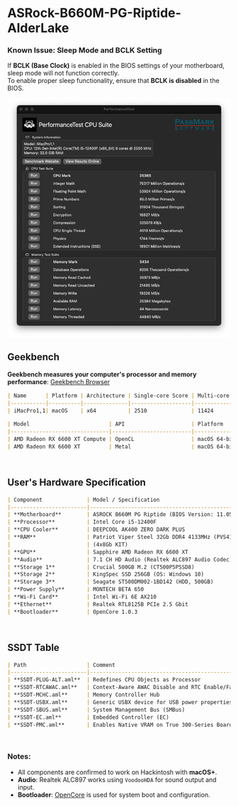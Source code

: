 # ASRock-B660M-PG-Riptide-AlderLake

### Known Issue: Sleep Mode and BCLK Setting
If **BCLK (Base Clock)** is enabled in the BIOS settings of your motherboard, sleep mode will not function correctly.  
To enable proper sleep functionality, ensure that **BCLK is disabled** in the BIOS.

![Desktop PREW PerformanceTest](PerformanceTest.png)

## Geekbench
**Geekbench measures your computer's processor and memory performance**: [Geekbench Browser](https://browser.geekbench.com/user/465996)

```md
| Name      | Platform | Architecture | Single-core Score | Multi-core Score |
|-----------|----------|--------------|-------------------|------------------|
| iMacPro1,1| macOS    | x64          | 2510              | 11424            |
```

```md
| Model                         | API                     | Platform       | Score   |
|-------------------------------|-------------------------|----------------|---------|
| AMD Radeon RX 6600 XT Compute | OpenCL                  | macOS 64-bit   | 72091   |
| AMD Radeon RX 6600 XT         | Metal                   | macOS 64-bit   | 122555  |
```
<br>

## User's Hardware Specification

```md
| Component              | Model / Specification                                     | Compatibility |
|------------------------|-----------------------------------------------------------|---------------|
| **Motherboard**        | ASROCK B660M PG Riptide (BIOS Version: 11.05)             | ✅ OK         |
| **Processor**          | Intel Core i5-12400F                                      | ✅ OK         |
| **CPU Cooler**         | DEEPCOOL AK400 ZERO DARK PLUS                             | ✅ OK         |
| **RAM**                | Patriot Viper Steel 32Gb DDR4 4133MHz (PVS416G413C9K)     | ✅ OK         |
|                        | (4x8Gb KIT)                                               |               |
| **GPU**                | Sapphire AMD Radeon RX 6600 XT                            | ✅ OK         |
| **Audio**              | 7.1 CH HD Audio (Realtek ALC897 Audio Codec)              | ✅ OK         |
| **Storage 1**          | Crucial 500GB M.2 (CT500P5PSSD8)                          | ✅ OK         |
| **Storage 2**          | KingSpec SSD 256GB (OS: Windows 10)                       | ✅ OK         |
| **Storage 3**          | Seagate ST500DM002-1BD142 (HDD, 500GB)                    | ✅ OK         |
| **Power Supply**       | MONTECH BETA 650                                          | ✅ OK         |
| **Wi-Fi Card**         | Intel Wi-Fi 6E AX210                                      | ✅ OK         |
| **Ethernet**           | Realtek RTL8125B PCIe 2.5 Gbit                            | ✅ OK         |
| **Bootloader**         | OpenCore 1.0.3                                            | ✅ OK         |
```
<br>

## SSDT Table

```md
| Path                   | Comment                                                    | Enabled |
|------------------------|------------------------------------------------------------|---------|
| **SSDT-PLUG-ALT.aml**  | Redefines CPU Objects as Processor                         | ✅ true |
| **SSDT-RTCAWAC.aml**   | Context-Aware AWAC Disable and RTC Enable/Fake/Range Fix   | ✅ true |
| **SSDT-MCHC.aml**      | Memory Controller Hub                                      | ✅ true |
| **SSDT-USBX.aml**      | Generic USBX device for USB power properties               | ✅ true |
| **SSDT-SBUS.aml**      | System Management Bus (SMBus)                              | ✅ true |
| **SSDT-EC.aml**        | Embedded Controller (EC)                                   | ✅ true |
| **SSDT-PMC.aml**       | Enables Native VRAM on True 300-Series Boards              | ✅ true |
```
<br>

### Notes:
- All components are confirmed to work on Hackintosh with **macOS+**.
- **Audio**: Realtek ALC897 works using `VoodooHDA` for sound output and input.
- **Bootloader**: [OpenCore](https://github.com/acidanthera/OpenCorePkg) is used for system boot and configuration.
